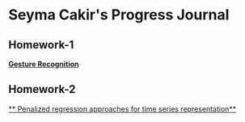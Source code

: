 # Seyma Cakir's Progress Journal 

## Homework-1

[**Gesture Recognition**](HW1/hw1.html)

## Homework-2

[** Penalized regression approaches for time series representation**](HW2/HW2.html)
